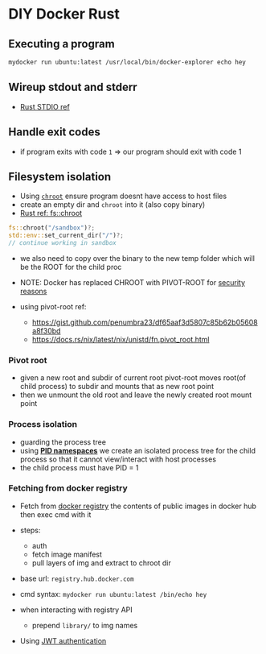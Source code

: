# DIY Docker Rust

## Executing a program

```bash
mydocker run ubuntu:latest /usr/local/bin/docker-explorer echo hey
```

## Wireup stdout and stderr

- [Rust STDIO ref](https://doc.rust-lang.org/std/process/struct.Stdio.html)

## Handle exit codes

- if program exits with code `1` => our program should exit with code 1

## Filesystem isolation

- Using [`chroot`](https://en.wikipedia.org/wiki/Chroot) ensure program doesnt have access to host files
- create an empty dir and `chroot` into it (also copy binary)
- [Rust ref: fs::chroot](https://doc.rust-lang.org/std/os/unix/fs/fn.chroot.html)

```rust
fs::chroot("/sandbox")?;
std::env::set_current_dir("/")?;
// continue working in sandbox
```

- we also need to copy over the binary to the new temp folder which will be the ROOT for the child proc

- NOTE: Docker has replaced CHROOT with PIVOT-ROOT for [security reasons](https://tbhaxor.com/pivot-root-vs-chroot-for-containers/)
- using pivot-root ref:
	- https://gist.github.com/penumbra23/df65aaf3d5807c85b62b05608a8f30bd
    - https://docs.rs/nix/latest/nix/unistd/fn.pivot_root.html

### Pivot root

- given a new root and subdir of current root pivot-root moves root(of child process) to subdir and mounts that as new root point
- then we unmount the old root and leave the newly created root mount point

### Process isolation

- guarding the process tree
- using [**PID namespaces**](https://man7.org/linux/man-pages/man7/pid_namespaces.7.html) we create an isolated process tree for the child process so that it cannot view/interact with host processes
- the child process must have PID = 1

### Fetching from docker registry

- Fetch from [docker registry](https://docs.docker.com/registry/) the contents of public images in docker hub then exec cmd with it
- steps:
    - auth
    - fetch image manifest
    - pull layers of img and extract to chroot dir
 
- base url: `registry.hub.docker.com`

- cmd syntax: `mydocker run ubuntu:latest /bin/echo hey`

- when interacting with registry API
    - prepend `library/` to img names

- Using [JWT authentication](https://distribution.github.io/distribution/spec/auth/jwt/)


